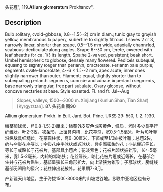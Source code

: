 头花薤",
119.**Allium glomeratum** Prokhanov",

## Description
Bulb solitary, ovoid-globose, 0.8--1.5(--2) cm in diam.; tunic gray to grayish yellow, membranous to papery, subentire to slightly fibrous. Leaves 2 or 3, narrowly linear, shorter than scape, 0.5--1.5 mm wide, adaxially channeled, scabrous-denticulate along angles. Scape 6--30 cm, terete, covered with leaf sheaths for ca. 1/3 its length. Spathe 2-valved, persistent; beak short. Umbel hemispheric to globose, densely many flowered. Pedicels subequal, equaling to slightly longer than perianth, bracteolate. Perianth pale purple; segments ovate-lanceolate, 4--6 × 1.5--2 mm, apex acute; inner ones slightly narrower than outer. Filaments equal, slightly shorter than to subequaling perianth segments, connate and adnate to perianth segments, base narrowly triangular, free part subulate. Ovary globose, without concave nectaries at base. Style exserted. Fl. and fr. Jul--Aug.

> Slopes, valleys; 1500--3000 m. Xinjiang (Kunlun Shan, Tian Shan) [Kyrgyzstan].
**87. 头花韭 图90**

Allium glomeratum Prokh. in Bull. Jard. Bot. Princ. URSS 29: 560, f. 2. 1930.

鳞茎卵球状，粗0.8-1.5(-2)厘米；鳞茎外皮灰色或灰黄色，纸质，老时多少呈平行纤维状。叶2-3枚，狭条形，上面具沟槽，比花葶短，宽0.5-1.5毫米，叶片和叶鞘沿纵脉具细糙齿。花葶圆柱状，高6-30厘米，下部或至1/3处被叶鞘；总苞2裂，约与伞形花序等长；伞形花序半球状或近球状，具多而密集的花；小花梗近等长，等长于或略长于花被片，基部具小苞片；花淡紫色；花被片卵状披针形，长4-5毫米，宽1.5-2毫米，内轮的常略狭；花丝等长，略比花被片短或近等长，在基部合生并与花被片贴生，基部呈狭长三角形扩大，向上渐狭为锥形；子房球状，腹缝线基部无凹陷的蜜穴；花柱伸出花被外。花果期7-8月。

产新疆天山地区。生于海拔1500-3000米的山坡或谷地。苏联中亚地区也有分布。
